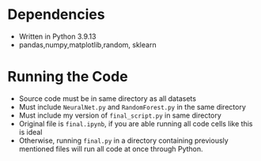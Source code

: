 # Dependencies
- Written in Python 3.9.13
- pandas,numpy,matplotlib,random, sklearn
# Running the Code
- Source code must be in same directory as all datasets
- Must include ```NeuralNet.py``` and ```RandomForest.py``` in the same directory
- Must include my version of ```final_script.py``` in same directory
- Original file is ```final.ipynb```, if you are able running all code cells like this is ideal
- Otherwise, running  ```final.py``` in a directory containing previously mentioned files will run all code at once through Python.
